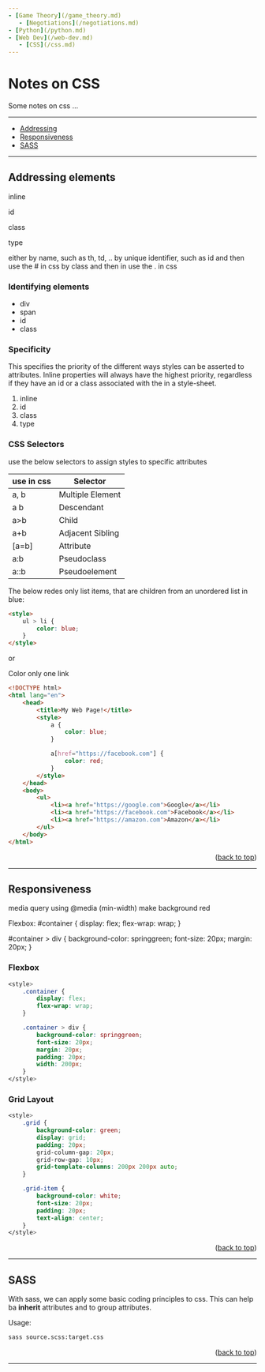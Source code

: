 ```yaml
---
- [Game Theory](/game_theory.md)
   - [Negotiations](/negotiations.md)
- [Python](/python.md)
- [Web Dev](/web-dev.md)
   - [CSS](/css.md)
---
```


# Notes on CSS
<a name="css-top"></a>

Some notes on css ...

---
- [Addressing](#addressing-elements)
- [Responsiveness](#responsiveness)
- [SASS](#sass)
---

## Addressing elements
<a name="addressing-elements"></a>

inline

id

class

type

either by name, such as th, td, ..
by unique identifier, such as id and then use the # in css
by class and then in use the . in css

### Identifying elements

* div
* span
* id
* class

### Specificity

This specifies the priority of the different ways styles can be asserted to attributes. Inline properties will always have the highest priority, regardless if they have an id or a class associated with the in a style-sheet.

1. inline
2. id
3. class
4. type

### CSS Selectors

use the below selectors to assign styles to specific attributes

| use in css | Selector |
|--|--|
|a, b|Multiple Element|
|a b|Descendant|
|a>b|Child|
|a+b|Adjacent Sibling|
|[a=b]|Attribute|
|a:b|Pseudoclass|
|a::b|Pseudoelement|

The below redes only list items, that are children from an unordered list in blue:

```html
<style>
    ul > li {
        color: blue;
    }
</style>
```

or

Color only one link

```html
<!DOCTYPE html>
<html lang="en">
    <head>
        <title>My Web Page!</title>
        <style>
            a {
                color: blue;
            }

            a[href="https://facebook.com"] {
                color: red;
            }
        </style>
    </head>
    <body>
        <ul>
            <li><a href="https://google.com">Google</a></li>
            <li><a href="https://facebook.com">Facebook</a></li>
            <li><a href="https://amazon.com">Amazon</a></li>
        </ul>
    </body>
</html>
```

<p align="right">(<a href="#css-top">back to top</a>)</p>

---

## Responsiveness
<a name="responsiveness"></a>

media query using @media (min-width) make background red

Flexbox:
#container {
display: flex;
flex-wrap: wrap;
}

#container > div {
background-color: springgreen;
font-size: 20px;
margin: 20px;
}

### Flexbox

```css
<style>
    .container {
        display: flex;
        flex-wrap: wrap;
    }

    .container > div {
        background-color: springgreen;
        font-size: 20px;
        margin: 20px;
        padding: 20px;
        width: 200px;
    }
</style>
```

### Grid Layout

```css
<style>
    .grid {
        background-color: green;
        display: grid;
        padding: 20px;
        grid-column-gap: 20px;
        grid-row-gap: 10px;
        grid-template-columns: 200px 200px auto;
    }

    .grid-item {
        background-color: white;
        font-size: 20px;
        padding: 20px;
        text-align: center;
    }
</style>
```

<p align="right">(<a href="#css-top">back to top</a>)</p>

---

## SASS
<a name="sass"></a>

With sass, we can apply some basic coding principles to css. This can help ba **inherit** attributes and to group attributes.

Usage:

```sh
sass source.scss:target.css
```

<p align="right">(<a href="#css-top">back to top</a>)</p>

---
